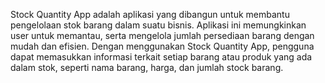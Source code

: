 Stock Quantity App adalah aplikasi yang dibangun untuk membantu pengelolaan stok barang dalam suatu bisnis. Aplikasi ini memungkinkan user untuk memantau, serta mengelola jumlah persediaan barang dengan mudah dan efisien. Dengan menggunakan Stock Quantity App, pengguna dapat memasukkan informasi terkait setiap barang atau produk yang ada dalam stok, seperti nama barang, harga, dan jumlah stock barang.
